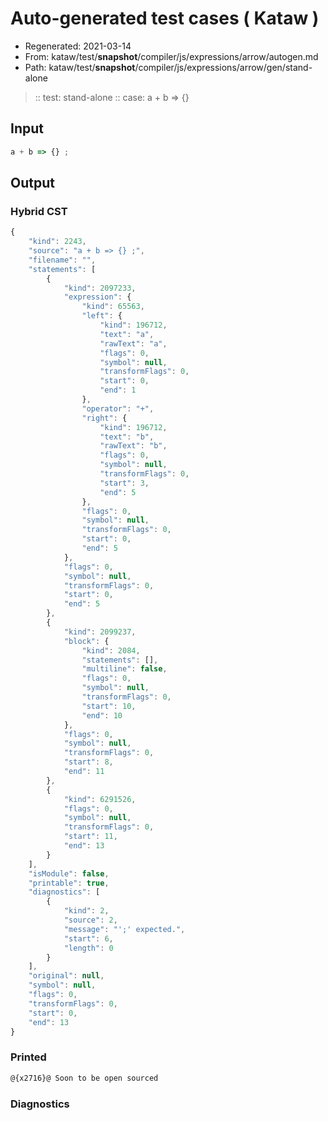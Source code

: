 # Auto-generated test cases ( Kataw )
- Regenerated: 2021-03-14
- From: kataw/test/__snapshot__/compiler/js/expressions/arrow/autogen.md
- Path: kataw/test/__snapshot__/compiler/js/expressions/arrow/gen/stand-alone
> :: test: stand-alone
> :: case: a + b => {}
## Input

`````js
a + b => {} ;
`````

## Output

### Hybrid CST

```javascript
{
    "kind": 2243,
    "source": "a + b => {} ;",
    "filename": "",
    "statements": [
        {
            "kind": 2097233,
            "expression": {
                "kind": 65563,
                "left": {
                    "kind": 196712,
                    "text": "a",
                    "rawText": "a",
                    "flags": 0,
                    "symbol": null,
                    "transformFlags": 0,
                    "start": 0,
                    "end": 1
                },
                "operator": "+",
                "right": {
                    "kind": 196712,
                    "text": "b",
                    "rawText": "b",
                    "flags": 0,
                    "symbol": null,
                    "transformFlags": 0,
                    "start": 3,
                    "end": 5
                },
                "flags": 0,
                "symbol": null,
                "transformFlags": 0,
                "start": 0,
                "end": 5
            },
            "flags": 0,
            "symbol": null,
            "transformFlags": 0,
            "start": 0,
            "end": 5
        },
        {
            "kind": 2099237,
            "block": {
                "kind": 2084,
                "statements": [],
                "multiline": false,
                "flags": 0,
                "symbol": null,
                "transformFlags": 0,
                "start": 10,
                "end": 10
            },
            "flags": 0,
            "symbol": null,
            "transformFlags": 0,
            "start": 8,
            "end": 11
        },
        {
            "kind": 6291526,
            "flags": 0,
            "symbol": null,
            "transformFlags": 0,
            "start": 11,
            "end": 13
        }
    ],
    "isModule": false,
    "printable": true,
    "diagnostics": [
        {
            "kind": 2,
            "source": 2,
            "message": "';' expected.",
            "start": 6,
            "length": 0
        }
    ],
    "original": null,
    "symbol": null,
    "flags": 0,
    "transformFlags": 0,
    "start": 0,
    "end": 13
}
```

### Printed

```javascript
@{x2716}@ Soon to be open sourced
```

### Diagnostics

```javascript

```

